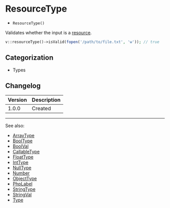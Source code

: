 # ResourceType

- `ResourceType()`

Validates whether the input is a [resource](http://php.net/types.resource).

```php
v::resourceType()->isValid(fopen('/path/to/file.txt', 'w')); // true
```

## Categorization

- Types

## Changelog

Version | Description
--------|-------------
  1.0.0 | Created

***
See also:

- [ArrayType](ArrayType.md)
- [BoolType](BoolType.md)
- [BoolVal](BoolVal.md)
- [CallableType](CallableType.md)
- [FloatType](FloatType.md)
- [IntType](IntType.md)
- [NullType](NullType.md)
- [Number](Number.md)
- [ObjectType](ObjectType.md)
- [PhpLabel](PhpLabel.md)
- [StringType](StringType.md)
- [StringVal](StringVal.md)
- [Type](Type.md)
